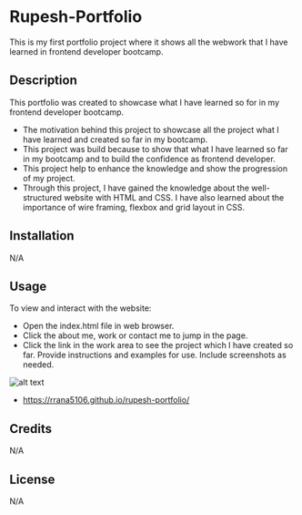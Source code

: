 # Rupesh-Portfolio

This is my first portfolio project where it shows all the webwork that I have learned in frontend developer bootcamp.

## Description

This portfolio was created to showcase what I have learned so for in my frontend developer bootcamp.

- The motivation behind this project to showcase all the project what I have learned and created so far in my bootcamp.
- This project was build because to show that what I have learned so far in my bootcamp and to build the confidence as frontend developer.
- This project help to enhance the knowledge and show the progression of my project.
- Through this project, I have gained the knowledge about the well-structured website with HTML and CSS. I have also learned about the importance of wire framing, flexbox and grid layout in CSS.

## Installation

N/A

## Usage

To view and interact with the website:

- Open the index.html file in web browser.
- Click the about me, work or contact me to jump in the page.
- Click the link in the work area to see the project which I have created so far.
  Provide instructions and examples for use. Include screenshots as needed.

![alt text](./images/Rupesh-Portfolio.png)

- https://rrana5106.github.io/rupesh-portfolio/

## Credits

N/A

## License

N/A
